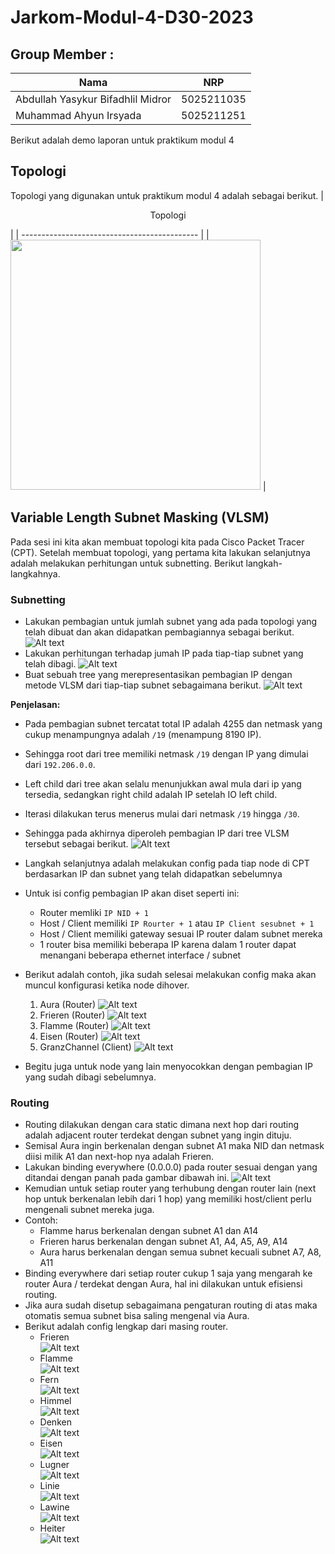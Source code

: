 # Jarkom-Modul-4-D30-2023

## Group Member    :
| Nama                              | NRP        |
|-----------------------------------|------------|
|Abdullah Yasykur Bifadhlil Midror  |5025211035  |
|Muhammad Ahyun Irsyada             |5025211251  |

Berikut adalah demo laporan untuk praktikum modul 4

## Topologi
Topologi yang digunakan untuk praktikum modul 4 adalah sebagai berikut.
| <p align="center"> Topologi </p> |
| -------------------------------------------- |
| <img src="https://github.com/FadhlyABD/Jarkom-Modul-4-D30-2023/blob/main/Images/topologi.png" width = "400"/> |


## Variable Length Subnet Masking (VLSM)
Pada sesi ini kita akan membuat topologi kita pada Cisco Packet Tracer (CPT). Setelah membuat topologi, yang pertama kita lakukan selanjutnya adalah melakukan perhitungan untuk subnetting. Berikut langkah-langkahnya.

### Subnetting
- Lakukan pembagian untuk jumlah subnet yang ada pada topologi yang telah dibuat dan akan didapatkan pembagiannya sebagai berikut.
![Alt text](Images/subnet.png)
- Lakukan perhitungan terhadap jumah IP pada tiap-tiap subnet yang telah dibagi.
![Alt text](Images/rute.jpg)
- Buat sebuah tree yang merepresentasikan pembagian IP dengan metode VLSM dari tiap-tiap subnet sebagaimana berikut.
![Alt text](Images/vlsmtree.png)

**Penjelasan:**
- Pada pembagian subnet tercatat total IP adalah 4255 dan netmask yang cukup menampungnya adalah `/19` (menampung 8190 IP).
- Sehingga root dari tree memiliki netmask `/19` dengan IP yang dimulai dari `192.206.0.0`.
- Left child dari tree akan selalu menunjukkan awal mula dari ip yang tersedia, sedangkan right child adalah IP setelah IO left child.
- Iterasi dilakukan terus menerus mulai dari netmask `/19` hingga `/30`.
- Sehingga pada akhirnya diperoleh pembagian IP dari tree VLSM tersebut sebagai berikut.
![Alt text](Images/ipvlsm.jpg)

- Langkah selanjutnya adalah melakukan config pada tiap node di CPT berdasarkan IP dan subnet yang telah didapatkan sebelumnya
- Untuk isi config pembagian IP akan diset seperti ini:
  * Router memliki `IP NID + 1`
  * Host / Client memiliki `IP Rourter + 1` atau `IP Client sesubnet + 1`
  * Host / Client memiliki gateway sesuai IP router dalam subnet mereka
  * 1 router bisa memiliki beberapa IP karena dalam 1 router dapat menangani beberapa ethernet interface / subnet
- Berikut adalah contoh, jika sudah selesai melakukan config maka akan muncul konfigurasi ketika node dihover.
  1. Aura (Router)
     ![Alt text](Images/auracpt.png)
  2. Frieren (Router)
     ![Alt text](Images/frierencpt.png)
  3. Flamme (Router)
     ![Alt text](Images/flammecpt.png)
  4. Eisen (Router)
     ![Alt text](Images/eisencpt.png)
  5. GranzChannel (Client)
     ![Alt text](Images/granzcpt.png)
- Begitu juga untuk node yang lain menyocokkan dengan pembagian IP yang sudah dibagi sebelumnya.

### Routing
- Routing dilakukan dengan cara static dimana next hop dari routing adalah adjacent router terdekat dengan subnet yang ingin dituju.
- Semisal Aura ingin berkenalan dengan subnet A1 maka NID dan netmask diisi milik A1 dan next-hop nya adalah Frieren.
- Lakukan binding everywhere (0.0.0.0) pada router sesuai dengan yang ditandai dengan panah pada gambar dibawah ini.
  ![Alt text](Images/conowntopo.png)
- Kemudian untuk setiap router yang terhubung dengan router lain (next hop untuk berkenalan lebih dari 1 hop) yang memiliki host/client perlu mengenali subnet mereka juga.
- Contoh:
  - Flamme harus berkenalan dengan subnet A1 dan A14 <br>
  - Frieren harus berkenalan dengan subnet A1, A4, A5, A9, A14<br>
  - Aura harus berkenalan dengan semua subnet kecuali subnet A7, A8, A11<br>
- Binding everywhere dari setiap router cukup 1 saja yang mengarah ke router Aura / terdekat dengan Aura, hal ini dilakukan untuk efisiensi routing.
- Jika aura sudah disetup sebagaimana pengaturan routing di atas maka otomatis semua subnet bisa saling mengenal via Aura.
- Berikut adalah config lengkap dari masing router.
  - Frieren<br>
    ![Alt text](Images/rutefrieren.png)
  - Flamme<br>
    ![Alt text](Images/ruteflamme.png)
  - Fern<br>
    ![Alt text](Images/rutefern.png)
  - Himmel<br>
    ![Alt text](Images/rutehimmel.png)
  - Denken<br>
    ![Alt text](Images/rutedenken.png)
  - Eisen<br>
    ![Alt text](Images/ruteeisen.png)
  - Lugner<br>
    ![Alt text](Images/rutelugner.png)
  - Linie<br>
    ![Alt text](Images/rutelinie.png)
  - Lawine<br>
    ![Alt text](Images/rutelawine.png)
  - Heiter<br>
    ![Alt text](Images/ruteheiter.png)
